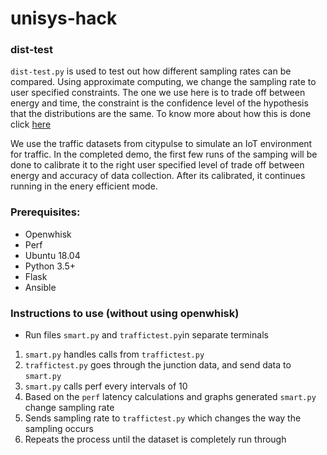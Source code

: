 # unisys-hack

### dist-test

`dist-test.py` is used to test out how different sampling rates can be compared. Using approximate computing, we change
the sampling rate to user specified constraints. The one we use here is to trade off between energy and time, the constraint
is the confidence level of the hypothesis that the distributions are the same. To know more about how this is done click [here](https://stats.stackexchange.com/questions/354035/how-to-compare-the-data-distribution-of-2-datasets)

We use the traffic datasets from citypulse to simulate an IoT environment for traffic. In the completed demo, the first few runs
of the samping will be done to calibrate it to the right user specified level of trade off between energy and accuracy of data
collection. After its calibrated, it continues running in the enery efficient mode.

### Prerequisites:

- Openwhisk
- Perf
- Ubuntu 18.04
- Python 3.5+
- Flask
- Ansible

### Instructions to use (without using openwhisk)

- Run files `smart.py` and `traffictest.py`in separate terminals

1. `smart.py` handles calls from `traffictest.py` 
2. `traffictest.py` goes through the junction data, and send data to `smart.py`
3. `smart.py` calls perf every intervals of 10 
4. Based on the `perf` latency calculations and graphs generated `smart.py` change sampling rate
5. Sends sampling rate to `traffictest.py` which changes the way the sampling occurs
6. Repeats the process until the dataset is completely run through
